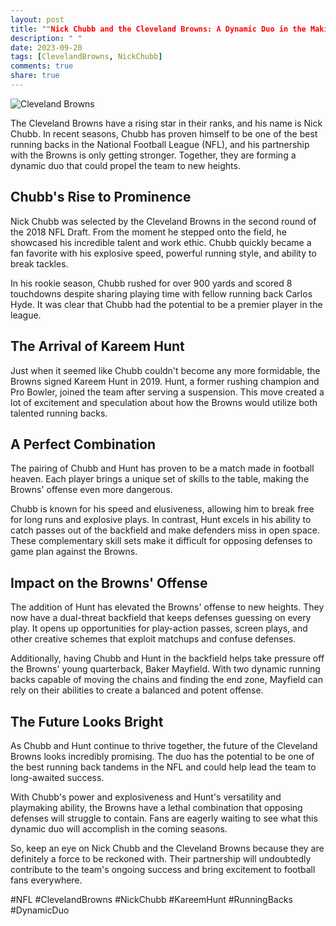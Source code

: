 ```yaml
---
layout: post
title: ""Nick Chubb and the Cleveland Browns: A Dynamic Duo in the Making""
description: " "
date: 2023-09-20
tags: [ClevelandBrowns, NickChubb]
comments: true
share: true
---
```


![Cleveland Browns](https://source.unsplash.com/1600x900/?cleveland,browns,football)

The Cleveland Browns have a rising star in their ranks, and his name is Nick Chubb. In recent seasons, Chubb has proven himself to be one of the best running backs in the National Football League (NFL), and his partnership with the Browns is only getting stronger. Together, they are forming a dynamic duo that could propel the team to new heights. 

## Chubb's Rise to Prominence

Nick Chubb was selected by the Cleveland Browns in the second round of the 2018 NFL Draft. From the moment he stepped onto the field, he showcased his incredible talent and work ethic. Chubb quickly became a fan favorite with his explosive speed, powerful running style, and ability to break tackles. 

In his rookie season, Chubb rushed for over 900 yards and scored 8 touchdowns despite sharing playing time with fellow running back Carlos Hyde. It was clear that Chubb had the potential to be a premier player in the league.

## The Arrival of Kareem Hunt

Just when it seemed like Chubb couldn't become any more formidable, the Browns signed Kareem Hunt in 2019. Hunt, a former rushing champion and Pro Bowler, joined the team after serving a suspension. This move created a lot of excitement and speculation about how the Browns would utilize both talented running backs.

## A Perfect Combination

The pairing of Chubb and Hunt has proven to be a match made in football heaven. Each player brings a unique set of skills to the table, making the Browns' offense even more dangerous. 

Chubb is known for his speed and elusiveness, allowing him to break free for long runs and explosive plays. In contrast, Hunt excels in his ability to catch passes out of the backfield and make defenders miss in open space. These complementary skill sets make it difficult for opposing defenses to game plan against the Browns.

## Impact on the Browns' Offense

The addition of Hunt has elevated the Browns' offense to new heights. They now have a dual-threat backfield that keeps defenses guessing on every play. It opens up opportunities for play-action passes, screen plays, and other creative schemes that exploit matchups and confuse defenses.

Additionally, having Chubb and Hunt in the backfield helps take pressure off the Browns' young quarterback, Baker Mayfield. With two dynamic running backs capable of moving the chains and finding the end zone, Mayfield can rely on their abilities to create a balanced and potent offense.

## The Future Looks Bright

As Chubb and Hunt continue to thrive together, the future of the Cleveland Browns looks incredibly promising. The duo has the potential to be one of the best running back tandems in the NFL and could help lead the team to long-awaited success.

With Chubb's power and explosiveness and Hunt's versatility and playmaking ability, the Browns have a lethal combination that opposing defenses will struggle to contain. Fans are eagerly waiting to see what this dynamic duo will accomplish in the coming seasons.

So, keep an eye on Nick Chubb and the Cleveland Browns because they are definitely a force to be reckoned with. Their partnership will undoubtedly contribute to the team's ongoing success and bring excitement to football fans everywhere.

\#NFL #ClevelandBrowns #NickChubb #KareemHunt #RunningBacks #DynamicDuo